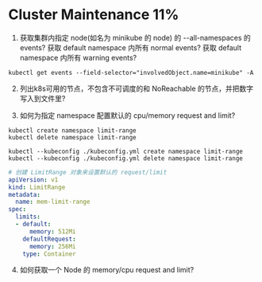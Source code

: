 
# Cluster Maintenance 11%

1. 获取集群内指定 node(如名为 minikube 的 node) 的 --all-namespaces 的 events?
获取 default namespace 内所有 normal events?
获取 default namespace 内所有 warning events?
```shell script
kubectl get events --field-selector="involvedObject.name=minikube" -A
```

2. 列出k8s可用的节点，不包含不可调度的和 NoReachable 的节点，并把数字写入到文件里?


3. 如何为指定 namespace 配置默认的 cpu/memory request and limit?
```shell script
kubectl create namespace limit-range
kubectl delete namespace limit-range

kubectl --kubeconfig ./kubeconfig.yml create namespace limit-range
kubectl --kubeconfig ./kubeconfig.yml delete namespace limit-range
```
```yaml
# 创建 LimitRange 对象来设置默认的 request/limit
apiVersion: v1
kind: LimitRange
metadata:
  name: mem-limit-range
spec:
  limits:
  - default:
      memory: 512Mi
    defaultRequest:
      memory: 256Mi
    type: Container
```

4. 如何获取一个 Node 的 memory/cpu request and limit?
